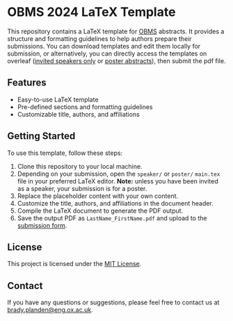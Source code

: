 # OBMS 2024 LaTeX Template

This repository contains a LaTeX template for [OBMS](https://batterymodel.ox.ac.uk/) abstracts. It provides a structure and formatting guidelines to help authors prepare their submissions. You can download templates and edit them locally for submission, or alternatively, you can directly access the templates on overleaf ([invited speakers only](https://www.overleaf.com/project/6568663705ec75b1d0b36863) or [poster abstracts](https://www.overleaf.com/read/fgzmmqvkspym#ba387a)), then submit the pdf file.

## Features

- Easy-to-use LaTeX template
- Pre-defined sections and formatting guidelines
- Customizable title, authors, and affiliations

## Getting Started

To use this template, follow these steps:

1. Clone this repository to your local machine.
2. Depending on your submission, open the `speaker/` or `poster/` `main.tex` file in your preferred LaTeX editor. **Note:** unless you have been invited as a speaker, your submission is for a poster.
3. Replace the placeholder content with your own content.
4. Customize the title, authors, and affiliations in the document header.
5. Compile the LaTeX document to generate the PDF output.
6. Save the output PDF as `LastName_FirstName.pdf` and upload to the [submission form](https://forms.gle/4b94qsiydyFXsxF18).

## License

This project is licensed under the [MIT License](LICENSE).

## Contact

If you have any questions or suggestions, please feel free to contact us at [brady.planden@eng.ox.ac.uk](mailto:brady.planden@eng.ox.ac.uk).

